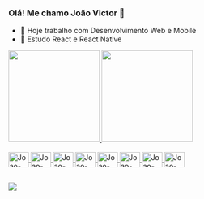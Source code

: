 ### Olá! Me chamo João Victor 👋

- 🔭 Hoje trabalho com Desenvolvimento Web e Mobile
- 🌱 Estudo React e React Native

<div>
  <a href="https://github.com/joaovictor1997">
  <img height="180em" src="https://github-readme-stats.vercel.app/api?username=joaovictor1997&show_icons=true&theme=dark&include_all_commits=true&count_private=true"/>
  <img height="180em" src="https://github-readme-stats.vercel.app/api/top-langs/?username=joaovictor1997&layout=compact&langs_count=16&theme=dark"/>
</div>  
  
 <div style="display: inline_block"><br>
   <img align="center" alt="Joao-PHP" height="30" width="40" src="https://cdn.jsdelivr.net/gh/devicons/devicon/icons/php/php-original.svg">
   <img align="center" alt="Joao-Laravel" height="30" width="40" src="https://cdn.jsdelivr.net/gh/devicons/devicon/icons/laravel/laravel-plain.svg">
   <img align="center" alt="Joao-Js" height="30" width="40" src="https://cdn.jsdelivr.net/gh/devicons/devicon/icons/javascript/javascript-original.svg">
   <img align="center" alt="Joao-Js" height="30" width="40" src="https://cdn.jsdelivr.net/gh/devicons/devicon/icons/jquery/jquery-original.svg">
   <img align="center" alt="Joao-Ts" height="30" width="40" src="https://cdn.jsdelivr.net/gh/devicons/devicon/icons/typescript/typescript-original.svg">
   <img align="center" alt="Joao-React" height="30" width="40" src="https://cdn.jsdelivr.net/gh/devicons/devicon/icons/react/react-original.svg">
   <img align="center" alt="Joao-HTML" height="30" width="40" src="https://cdn.jsdelivr.net/gh/devicons/devicon/icons/html5/html5-original.svg">
   <img align="center" alt="Joao-CSS" height="30" width="40" src="https://cdn.jsdelivr.net/gh/devicons/devicon/icons/css3/css3-original.svg">
 </div> 
  
  ##
  
  <div>
    <a href="https://www.linkedin.com/in/jo%C3%A3o-victor-magalh%C3%A3es-da-silva-803010171/" target="_blank">
      <img src="https://img.shields.io/badge/LinkedIn-0077B5?style=for-the-badge&logo=linkedin&logoColor=white" target="_blank">
    </a>
  </div>
